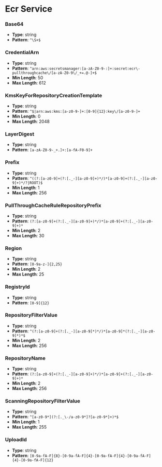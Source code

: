# Ecr Service

### Base64
- **Type**: string
- **Pattern**: `^\S+$`

### CredentialArn
- **Type**: string
- **Pattern**: `^arn:aws:secretsmanager:[a-zA-Z0-9-:]+:secret:ecr\-pullthroughcache\/[a-zA-Z0-9\/_+=.@-]+$`
- **Min Length**: 50
- **Max Length**: 612

### KmsKeyForRepositoryCreationTemplate
- **Type**: string
- **Pattern**: `^$|arn:aws:kms:[a-z0-9-]+:[0-9]{12}:key\/[a-z0-9-]+`
- **Min Length**: 0
- **Max Length**: 2048

### LayerDigest
- **Type**: string
- **Pattern**: `[a-zA-Z0-9-_+.]+:[a-fA-F0-9]+`

### Prefix
- **Type**: string
- **Pattern**: `^((?:[a-z0-9]+(?:[._-][a-z0-9]+)*/)*[a-z0-9]+(?:[._-][a-z0-9]+)*/?|ROOT)$`
- **Min Length**: 1
- **Max Length**: 256

### PullThroughCacheRuleRepositoryPrefix
- **Type**: string
- **Pattern**: `(?:[a-z0-9]+(?:[._-][a-z0-9]+)*/)*[a-z0-9]+(?:[._-][a-z0-9]+)*`
- **Min Length**: 2
- **Max Length**: 30

### Region
- **Type**: string
- **Pattern**: `[0-9a-z-]{2,25}`
- **Min Length**: 2
- **Max Length**: 25

### RegistryId
- **Type**: string
- **Pattern**: `[0-9]{12}`

### RepositoryFilterValue
- **Type**: string
- **Pattern**: `^(?:[a-z0-9]+(?:[._-][a-z0-9]*)*/)*[a-z0-9]*(?:[._-][a-z0-9]*)*$`
- **Min Length**: 2
- **Max Length**: 256

### RepositoryName
- **Type**: string
- **Pattern**: `(?:[a-z0-9]+(?:[._-][a-z0-9]+)*/)*[a-z0-9]+(?:[._-][a-z0-9]+)*`
- **Min Length**: 2
- **Max Length**: 256

### ScanningRepositoryFilterValue
- **Type**: string
- **Pattern**: `^[a-z0-9*](?:[._\-/a-z0-9*]?[a-z0-9*]+)*$`
- **Min Length**: 1
- **Max Length**: 255

### UploadId
- **Type**: string
- **Pattern**: `[0-9a-fA-F]{8}-[0-9a-fA-F]{4}-[0-9a-fA-F]{4}-[0-9a-fA-F]{4}-[0-9a-fA-F]{12}`

